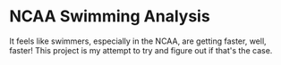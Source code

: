 # NCAA Swimming Analysis

It feels like swimmers, especially in the NCAA, are getting faster, well, faster! This project is my attempt to try and figure out if that's the case.
